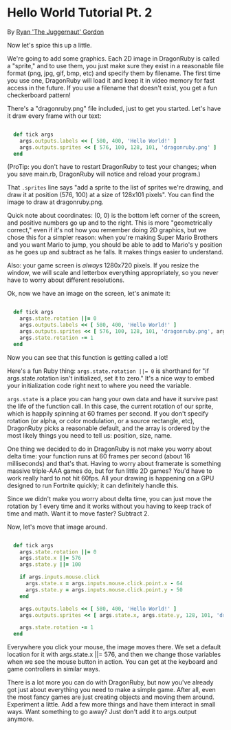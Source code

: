# Hello World Tutorial Pt. 2
By [Ryan 'The Juggernaut' Gordon](https://en.wikipedia.org/wiki/Ryan_C._Gordon)

Now let's spice this up a little.

We're going to add some graphics. Each 2D image in DragonRuby is called a
"sprite," and to use them, you just make sure they exist in a reasonable file
format (png, jpg, gif, bmp, etc) and specify them by filename. The first time
you use one, DragonRuby will load it and keep it in video memory for fast
access in the future. If you use a filename that doesn't exist, you get a fun
checkerboard pattern!

There's a "dragonruby.png" file included, just to get you started. Let's have
it draw every frame with our text:

``` ruby

  def tick args
    args.outputs.labels << [ 580, 400, 'Hello World!' ]
    args.outputs.sprites << [ 576, 100, 128, 101, 'dragonruby.png' ]
  end

```

(ProTip: you don't have to restart DragonRuby to test your changes; when you
save main.rb, DragonRuby will notice and reload your program.)

That `.sprites` line says "add a sprite to the list of sprites we're drawing,
and draw it at position (576, 100) at a size of 128x101 pixels". You can
find the image to draw at dragonruby.png.

Quick note about coordinates: (0, 0) is the bottom left corner of the screen,
and positive numbers go up and to the right. This is more "geometrically
correct," even if it's not how you remember doing 2D graphics, but we chose
this for a simpler reason: when you're making Super Mario Brothers and you
want Mario to jump, you should be able to add to Mario's y position as he
goes up and subtract as he falls. It makes things easier to understand.

Also: your game screen is _always_ 1280x720 pixels. If you resize the window,
we will scale and letterbox everything appropriately, so you never have to
worry about different resolutions.

Ok, now we have an image on the screen, let's animate it:

``` ruby

  def tick args
    args.state.rotation ||= 0
    args.outputs.labels << [ 580, 400, 'Hello World!' ]
    args.outputs.sprites << [ 576, 100, 128, 101, 'dragonruby.png', args.state.rotation ]
    args.state.rotation -= 1
  end

```

Now you can see that this function is getting called a lot!

Here's a fun Ruby thing: `args.state.rotation ||= 0` is shorthand for "if
args.state.rotation isn't initialized, set it to zero." It's a nice way to
embed your initialization code right next to where you need the variable.

`args.state` is a place you can hang your own data and have it survive past the
life of the function call. In this case, the current rotation of our sprite,
which is happily spinning at 60 frames per second. If you don't specify
rotation (or alpha, or color modulation, or a source rectangle, etc),
DragonRuby picks a reasonable default, and the array is ordered by the most
likely things you need to tell us: position, size, name.

One thing we decided to do in DragonRuby is not make you worry about delta
time: your function runs at 60 frames per second (about 16 milliseconds) and
that's that. Having to worry about framerate is something massive triple-AAA
games do, but for fun little 2D games? You'd have to work really hard to not
hit 60fps. All your drawing is happening on a GPU designed to run Fortnite
quickly; it can definitely handle this.

Since we didn't make you worry about delta time, you can just move the
rotation by 1 every time and it works without you having to keep track of
time and math. Want it to move faster? Subtract 2.

Now, let's move that image around.

``` ruby

  def tick args
    args.state.rotation ||= 0
    args.state.x ||= 576
    args.state.y ||= 100

    if args.inputs.mouse.click
      args.state.x = args.inputs.mouse.click.point.x - 64
      args.state.y = args.inputs.mouse.click.point.y - 50
    end

    args.outputs.labels << [ 580, 400, 'Hello World!' ]
    args.outputs.sprites << [ args.state.x, args.state.y, 128, 101, 'dragonruby.png', args.state.rotation ]

    args.state.rotation -= 1
  end

```

Everywhere you click your mouse, the image moves there. We set a default
location for it with args.state.x ||= 576, and then we change those variables
when we see the mouse button in action. You can get at the keyboard and game
controllers in similar ways.

There is a lot more you can do with DragonRuby, but now you've already got
just about everything you need to make a simple game. After all, even the
most fancy games are just creating objects and moving them around. Experiment
a little. Add a few more things and have them interact in small ways. Want
something to go away? Just don't add it to args.output anymore.